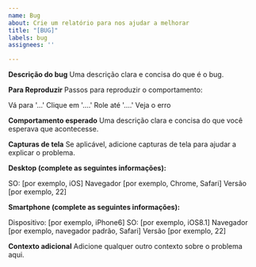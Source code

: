 ```yaml
---
name: Bug
about: Crie um relatório para nos ajudar a melhorar
title: "[BUG]"
labels: bug
assignees: ''

---
```


**Descrição do bug**
Uma descrição clara e concisa do que é o bug.

**Para Reproduzir**
Passos para reproduzir o comportamento:

Vá para '...'
Clique em '....'
Role até '....'
Veja o erro

**Comportamento esperado**
Uma descrição clara e concisa do que você esperava que acontecesse.

**Capturas de tela**
Se aplicável, adicione capturas de tela para ajudar a explicar o problema.

**Desktop (complete as seguintes informações):**

SO: [por exemplo, iOS]
Navegador [por exemplo, Chrome, Safari]
Versão [por exemplo, 22]

**Smartphone (complete as seguintes informações):**

Dispositivo: [por exemplo, iPhone6]
SO: [por exemplo, iOS8.1]
Navegador [por exemplo, navegador padrão, Safari]
Versão [por exemplo, 22]

**Contexto adicional**
Adicione qualquer outro contexto sobre o problema aqui.
